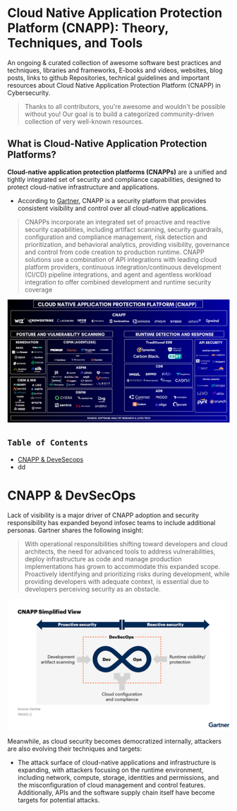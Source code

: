 # Cloud Native Application Protection Platform (CNAPP): Theory, Techniques, and Tools


An ongoing & curated collection of awesome software best practices and techniques, libraries and frameworks, E-books and videos, websites, blog posts, links to github Repositories, technical guidelines and important resources about Cloud Native Application Protection Platform (CNAPP) in Cybersecurity.
> Thanks to all contributors, you're awesome and wouldn't be possible without you! Our goal is to build a categorized community-driven collection of very well-known resources.


## What is Cloud-Native Application Protection Platforms?

**Cloud-native application protection platforms (CNAPPs)** are a unified and tightly integrated set of security and compliance capabilities, designed to protect cloud-native infrastructure and applications. 
- According to [Gartner](https://www.gartner.com/reviews/market/cloud-native-application-protection-platforms), CNAPP is a security platform that provides consistent visibility and control over all cloud-native applications.

> CNAPPs incorporate an integrated set of proactive and reactive security capabilities, including artifact scanning, security guardrails, configuration and compliance management, risk detection and prioritization, and behavioral analytics, providing visibility, governance and control from code creation to production runtime. CNAPP solutions use a combination of API integrations with leading cloud platform providers, continuous integration/continuous development (CI/CD) pipeline integrations, and agent and agentless workload integration to offer combined development and runtime security coverage




<p align="center">
  <img src="https://github.com/paulveillard/cybersecurity-cnapp/blob/main/img/cnapp.jpg?raw=true" alt="Sublime's custom image"/>
</p>

## `Table of Contents`
 - [CNAPP & DeveSecops](#)
 - dd

# CNAPP & DevSecOps
Lack of visibility is a major driver of CNAPP adoption and security responsibility has expanded beyond infosec teams to include additional personas. Gartner shares the following insight:  

> With operational responsibilities shifting toward developers and cloud architects, the need for advanced tools to address vulnerabilities, deploy infrastructure as code and manage production implementations has grown to accommodate this expanded scope. Proactively identifying and prioritizing risks during development, while providing developers with adequate context, is essential due to developers perceiving security as an obstacle.

<p align="center">
  <img src="https://github.com/paulveillard/cybersecurity-cnapp/blob/main/img/cnapp-1.png?raw=true" alt="Sublime's custom image"/>
</p>

Meanwhile, as cloud security becomes democratized internally, attackers are also evolving their techniques and targets: 

- The attack surface of cloud-native applications and infrastructure is expanding, with attackers focusing on the runtime environment, including network, compute, storage, identities and permissions, and the misconfiguration of cloud management and control features. Additionally, APIs and the software supply chain itself have become targets for potential attacks.

